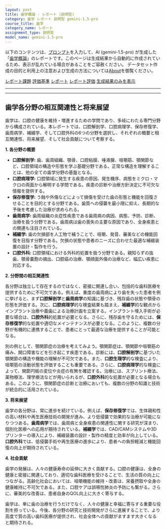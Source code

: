 ```yaml
---
layout: post
title: 歯学概論 - レポート (説明型)
category: 歯学 レポート 説明型 gemini-1.5-pro
course_title: 歯学
category_name: レポート
assignment_type: 説明型
model_name: gemini-1.5-pro
---
```


以下のコンテンツは、[プロンプト](http://127.0.0.1:8000/generated/歯学/gemini-1.5-pro/prompt_レポート-説明型.md)を入力して、AI (gemini-1.5-pro) が生成した「[歯学概論](/contents/歯学/)」のレポートです。このページは生成結果から自動的に作成されているため、表示が乱れている場合があることをご容赦ください。
データセット作成の目的と利用上の注意および生成の方法については[About](/About)を御覧ください。

[レポート課題](../レポート課題-説明型)
[評価基準](../評価基準-説明型)
[レポート](../レポート-説明型)
[レポート評価](../レポート評価-説明型)
[生成結果のみを表示](http://127.0.0.1:8000/generated/歯学/gemini-1.5-pro/レポート-説明型.md)
  

***
***
  
## 歯学各分野の相互関連性と将来展望

歯学は、口腔の健康を維持・増進するための学問であり、多岐にわたる専門分野から構成されている。本レポートでは、口腔解剖学、口腔病理学、保存修復学、歯周病学、補綴学、そして口腔外科の6つの分野を選択し、それぞれの概要と相互関連性、将来展望、そして社会貢献について考察する。

**1. 各分野の概要**

* **口腔解剖学:** 歯、歯周組織、顎骨、口腔粘膜、唾液腺、咀嚼筋、顎関節など、口腔領域の構造や形態を学ぶ基礎分野である。正常な構造を理解することは、他の全ての歯学分野の基盤となる。
* **口腔病理学:** 口腔領域に発生する疾患の原因、発生機序、病態をミクロ・マクロの両面から解明する学問である。疾患の診断や治療方針決定に不可欠な情報を提供する。
* **保存修復学:** う蝕や外傷などによって損傷を受けた歯の形態と機能を回復させることを目的とする分野である。歯質への侵襲を最小限に抑え、長期的な予後を考慮した治療が求められる。
* **歯周病学:** 歯周組織の炎症性疾患である歯周病の病因、病態、予防、診断、治療を扱う分野である。歯周病は歯の喪失の主要な原因であり、全身疾患との関連も注目されている。
* **補綴学:** 歯の欠損部を人工物で補うことで、咀嚼、発音、審美などの機能回復を目指す分野である。欠損の状態や患者のニーズに合わせた最適な補綴装置の設計・製作を行う。
* **口腔外科:** 口腔領域における外科的処置を扱う分野である。親知らずの抜歯、顎骨嚢胞の摘出、口腔癌の治療、顎顔面外傷の治療など、幅広い疾患に対応する。

**2. 分野間の相互関連性**

各分野は独立して存在するのではなく、密接に関連し合い、包括的な歯科医療を提供するために不可欠である。例えば、重度の歯周病により歯を失った患者を例に挙げると、まず**口腔解剖学**と**歯周病学**の知識に基づき、残存歯の状態や顎骨の形態を評価する。次に、**口腔病理学**的な検査結果も踏まえ、**補綴学**的な観点からインプラント治療や義歯による治療計画を立案する。インプラント埋入手術が必要な場合は、**口腔外科**的処置が必要となる。さらに、残存歯を守るためには、**保存修復学**的な処置や適切なメインテナンスが必要となる。このように、複数の分野が有機的に連携することで、患者にとって最適な治療を提供することが可能となる。

別の例として、顎関節症の治療を考えてみよう。顎関節症は、顎関節や咀嚼筋の痛み、開口障害などを引き起こす疾患である。診断には、**口腔解剖学**に基づいた顎関節の構造や機能の理解が不可欠である。また、**口腔生理学**的な検査により、咀嚼筋の活動状態を評価することも重要である。さらに、**口腔病理学**的な検査によって、関節円板の変位や炎症の有無を確認する。治療には、スプリント療法、薬物療法、理学療法などが用いられるが、**口腔外科**的な処置が必要となる場合もある。このように、顎関節症の診断と治療においても、複数の分野の知識と技術が統合的に活用されている。

**3. 将来展望**

歯学の各分野は、常に進歩を続けている。例えば、**保存修復学**では、生体親和性の高い材料や再生医療技術の開発が進み、より低侵襲で効果的な治療が可能になりつつある。**歯周病学**では、歯周病と全身疾患の関連性に関する研究が深まり、個別化医療への応用が期待されている。**補綴学**では、CAD/CAMシステムや3Dプリンターの導入により、補綴装置の設計・製作の精度と効率が向上している。**口腔外科**では、低侵襲手術や再生医療の進歩により、患者への負担軽減と機能回復の向上が期待されている。

**4. 社会貢献**

歯学の発展は、人々の健康寿命の延伸に大きく貢献する。口腔の健康は、全身の健康と密接に関連しており、適切な歯科医療を受けることで、生活の質の向上につながる。高齢化社会においては、咀嚼機能の維持・改善は、栄養摂取や全身の健康維持に不可欠である。また、口腔ケアは誤嚥性肺炎の予防にも繋がる。さらに、審美的な改善は、患者自身のQOL向上に大きく寄与する。

歯学は、単に歯の治療を行うだけでなく、人々の健康と幸福に寄与する重要な役割を担っている。今後、各分野の研究と技術開発がさらに進展することで、より高度で質の高い歯科医療が提供され、社会全体への貢献がますます大きくなると期待される。
